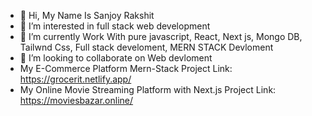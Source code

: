 - 👋 Hi, My Name Is Sanjoy Rakshit
- 👀 I’m interested in full stack web development 
- 🌱 I’m currently Work With pure javascript, React, Next js, Mongo DB, Tailwnd Css, Full stack develoment, MERN STACK Devloment
- 💞️ I’m looking to collaborate on Web devloment
- My E-Commerce Platform Mern-Stack Project Link: https://grocerit.netlify.app/
- My Online Movie Streaming Platform with Next.js Project Link: https://moviesbazar.online/

